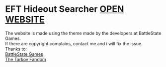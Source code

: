 # EFT Hideout Searcher [OPEN WEBSITE](https://ago061.github.io/EFT-Hideout-Searcher/)
The website is made using the theme made by the developers at BattleState Games.\
If there are copyright complains, contact me and i will fix the issue.\
Thanks to:\
[BattleState Games](https://www.battlestategames.com)\
[The Tarkov Fandom](https://escapefromtarkov.fandom.com/)
